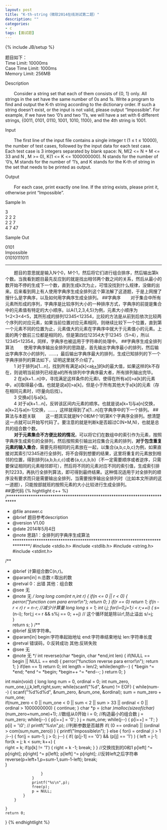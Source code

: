 ```yaml
---
layout: post
title: "K-th-string（微软2014在线测试第二题）"
description: ""
categories: 
- c
tags: [面试题]
---
```

{% include JB/setup %}  

题目如下：  
Time Limit: 10000ms  
Case Time Limit: 1000ms  
Memory Limit: 256MB  
  
Description

　　Consider a string set that each of them consists of {0, 1} only. All strings in the set have the same number of 0s and 1s. Write a program to find and output the K-th string according to the dictionary order. If s​uch a string doesn’t exist, or the input is not valid, please output “Impossible”. For example, if we have two ‘0’s and two ‘1’s, we will have a set with 6 different strings, {0011, 0101, 0110, 1001, 1010, 1100}, and the 4th string is 1001.
  
Input

　　The first line of the input file contains a single integer t (1 ≤ t ≤ 10000), the number of test cases, followed by the input data for each test case.
Each test case is 3 integers separated by blank space: N, M(2 <= N + M <= 33 and N , M >= 0), K(1 <= K <= 1000000000). N stands for the number of ‘0’s, M stands for the number of ‘1’s, and K stands for the K-th of string in the set that needs to be printed as output.

Output

　　For each case, print exactly one line. If the string exists, please print it, otherwise print “Impossible”. 


Sample In

3  
2 2 2  
2 2 7  
4 7 47  

Sample Out

0101  
Impossible  
01010111011  

---
　　题目的意思就是输入N个0，M个1，然后将它们进行组合排序，然后输出第k个数。当我看到题目最先反应到的就是找出相邻两个数之间的关系，然后从最小的数开始不停的生成下一个数，直到生成k次为止，可惜没找到什么规律，没做的出来。后来看到网上有人使用字典序生成全排列这个算法解了这道题，于是上网搜了搜什么是字典序，以及如何用字典序生成全排列。
  ##字典序
　　对于集合中所有元素所形成的序列，字典序是比较序列大小的一种排序方式，字典序的前提是集合中的元素值有特定的大小顺序。以A{1,2,3,4,5}为例，元素大小顺序为1<2<3<4<5，其所形成的排列12345<12354，比较的方法是从前到后依次比较两个序列的对应元素，如果当前位置对应元素相同，则继续比较下一个位置，直到第一个元素不同的位置为止，元素值大的元素在字典序中就大于元素值小的元素。上面的两个数前三位都是相同的，但是第四位12354大于12345（5>4），所以12345<12354，同样，字典序也被运用于字符串的处理中。
  ##字典序生成全排列算法
　　使用字典序输出全排列的思路是，首先输出字典序最小的排列，然后输出字典序次小的排列，……，最后输出字典序最大的排列，生成已知排列的下一个字典序排列的算法如下，证明这里就不介绍了。  
　　1 对于排列a[1...n]，找到所有满足a[k]<a[k+1](0<k<n-1)的k的最大值，如果这样的k不存在，则说明当前排列已经是a的所有排列中字典序最大者，所有排列输出完毕。  
　　2 在a[k+1...n]中，寻找满足这样条件的元素l，使得在所有a[l]>a[k]的元素中，a[l]取得最小值。也就是说a[l]>a[k]，但是小于所有其他大于a[k]的元素（存在相同元素时，l尽量向后找）。  
　　3 交换a[l]与a[k]。  
　　4 对于a[k+1...n]，反转该区间内元素的顺序。也就是说a[k+1]与a[n]交换，a[k+2]与a[n-1]交换，……，这样就得到了a[1...n]在字典序中的下一个排列。
  ##算法与本题关联
　　这一题其实就是N个0和M个1的第K个字典序全排列。想清楚这一点就可以开始写代码了。要注意的就是判断k是否超过C(N+M,N)，也就是总共的组合数个数。  
　　**对于元素集合不方便比较的情况**，可以将它们在数组中的索引作为元素，按照字典序生成索引的全排列，然后按照索引输出对应集合元素的排列，**对于包含重复元素的输入集合**，需要先将相同的元素放在一起，以集合{a,b,c,b,c}为例，如果直接对其索引12345进行全排列，将不会得到想要的结果，这里将重复的元素放到相邻的位置，得到排列{a,b,b,c,c}或者{a,c,c,b,b}（不一定需要顺序或者逆序，只需要保证相同的元素相邻即可），然后将不同的元素对应不同的索引值，生成索引排列12233，再执行全排列算法，即可得到最终结果。这种情况适用于对全排列的顺序没有要求而只是需要输出全排列，当需要按序输出全排列时（比如本文所讲的这一道题），只能按部就班的按照元素的大小比较进行生成全排列。  
  ##源代码
{% hightlight c++ %}
/****************************************************************************
 * @file     answer.c
 * @brief    题目参考description
 * @version  V1.00
 * @date     2014年5月4日
 * @note     思路1：全排列的字典序生成算法
****************************************************************************/
#include <stdio.h>
#include <stdlib.h>
#include <string.h>
#include <stdint.h>

/** 
 * @brief     计算组合数C(n,r)。
 * @param[in] n:总数  r:取出的数
 * @retval    0：出错  其他：组合数
 * @see       无
 * @note      无
 */
long long com(int n,int r)
{
	if(n <= 0 || r < 0)
	{
		perror("function com para error!\n");
		return 0;
	}
	if(r == 0)
		return 1;
	if(n - r < r) 
		r = n-r;  //减少计算量
	long long s = 1;
	int i,j;
	for(i=0,j=1;i < r;++i)
	{
		s*=(n-i);
		for(;j <= r && s%j == 0; ++j) // 这个循环就是除以r!,防止溢出
			s/=j;  
	}	
	return s;
}
/** 
 * @brief     反转字符串。
 * @param[in] begin:字符串起始地址  end:字符串结束地址 len:字符串长度
 * @retval    错误码，0:反转成功 其他:反转失败
 * @see       无
 * @note      无
 */
int reverse(char *begin, char *end,int len)
{
	if(NULL == begin || NULL == end)
	{
		perror("function reverse para error!\n");
		return 1;
	}
	if(len == 1)
		return 0;
	int length = len/2;
	while(length--)
	{
		*begin ^= *end;
		*end ^= *begin;
		*begin++ ^= *end--;
	}
	return 0;
}


int main(void) 
{
	long long num = 0, ordinal = 0;
	int num_zero, num_one,i,j,k,left,right,sum;
	while(scanf("%d", &num) != EOF) {
		while(num--)
		{
			scanf("%d%d%d", &num_zero, &num_one, &ordinal);
			sum = num_zero + num_one;			
			if(num_zero < 0 || num_one < 0 || sum < 2 || sum > 33 || ordinal < 0 || ordinal > 1000000000)
			{
				continue;
			}
			char *p = (char *)malloc(sizeof(char)*(num_zero+num_one)+1);
			//数组从0开始
			i = 0;
			//构造最小的组合数
			j = num_zero;
			while(j--)
			{
				p[i++] = '0';
			}
			j = num_one;
			while(j--)
			{
				p[i++] = '1';
			}
			p[i] = '\0';
			// printf("%s\n",p);
			//判断参数是否越界
			if( (0 == ordinal) || (ordinal > com(sum,num_zero)) ) 
			{
				printf("Impossible\n");
			}
			else
			{
				for(i = ordinal ;i > 1 ;i--)
				{
					for(j = sum-1; j > 0; j--)
					{
						if( (p[j-1] == '0') && (p[j] == '1') )
						{
							left = j-1;
							for(k = j; k < sum; k++)
							{	
								right = k;
								if(p[k] != '1')
								{
									right = k -1;
									break;
								}
							}
							//交换找到的0和1
							p[left] ^= p[right];
							p[right] ^= p[left];
							p[left] ^= p[right];
							//反转left之后字符串
							reverse(p+left+1,p+sum-1,sum-1-left);
							break;					
						}
						
					}
				}
				printf("%s\n",p);
				free(p);
				p = NULL;
			}
		}

	}
	return 0;
}
{% endhightlight %}



